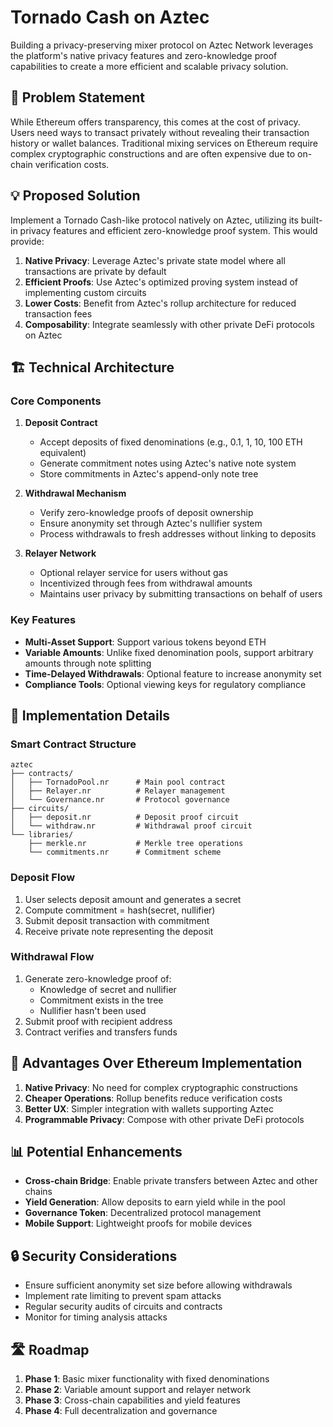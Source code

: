 # Tornado Cash on Aztec

Building a privacy-preserving mixer protocol on Aztec Network leverages the platform's native privacy features and zero-knowledge proof capabilities to create a more efficient and scalable privacy solution.

## 🎯 Problem Statement

While Ethereum offers transparency, this comes at the cost of privacy. Users need ways to transact privately without revealing their transaction history or wallet balances. Traditional mixing services on Ethereum require complex cryptographic constructions and are often expensive due to on-chain verification costs.

## 💡 Proposed Solution

Implement a Tornado Cash-like protocol natively on Aztec, utilizing its built-in privacy features and efficient zero-knowledge proof system. This would provide:

1. **Native Privacy**: Leverage Aztec's private state model where all transactions are private by default
2. **Efficient Proofs**: Use Aztec's optimized proving system instead of implementing custom circuits
3. **Lower Costs**: Benefit from Aztec's rollup architecture for reduced transaction fees
4. **Composability**: Integrate seamlessly with other private DeFi protocols on Aztec

## 🏗️ Technical Architecture

### Core Components

1. **Deposit Contract**
   - Accept deposits of fixed denominations (e.g., 0.1, 1, 10, 100 ETH equivalent)
   - Generate commitment notes using Aztec's native note system
   - Store commitments in Aztec's append-only note tree

2. **Withdrawal Mechanism**
   - Verify zero-knowledge proofs of deposit ownership
   - Ensure anonymity set through Aztec's nullifier system
   - Process withdrawals to fresh addresses without linking to deposits

3. **Relayer Network**
   - Optional relayer service for users without gas
   - Incentivized through fees from withdrawal amounts
   - Maintains user privacy by submitting transactions on behalf of users

### Key Features

- **Multi-Asset Support**: Support various tokens beyond ETH
- **Variable Amounts**: Unlike fixed denomination pools, support arbitrary amounts through note splitting
- **Time-Delayed Withdrawals**: Optional feature to increase anonymity set
- **Compliance Tools**: Optional viewing keys for regulatory compliance

## 🔧 Implementation Details

### Smart Contract Structure

```
aztec
├── contracts/
│   ├── TornadoPool.nr      # Main pool contract
│   ├── Relayer.nr          # Relayer management
│   └── Governance.nr       # Protocol governance
├── circuits/
│   ├── deposit.nr          # Deposit proof circuit
│   └── withdraw.nr         # Withdrawal proof circuit
└── libraries/
    ├── merkle.nr           # Merkle tree operations
    └── commitments.nr      # Commitment scheme
```

### Deposit Flow

1. User selects deposit amount and generates a secret
2. Compute commitment = hash(secret, nullifier)
3. Submit deposit transaction with commitment
4. Receive private note representing the deposit

### Withdrawal Flow

1. Generate zero-knowledge proof of:
   - Knowledge of secret and nullifier
   - Commitment exists in the tree
   - Nullifier hasn't been used
2. Submit proof with recipient address
3. Contract verifies and transfers funds

## 🚀 Advantages Over Ethereum Implementation

1. **Native Privacy**: No need for complex cryptographic constructions
2. **Cheaper Operations**: Rollup benefits reduce verification costs
3. **Better UX**: Simpler integration with wallets supporting Aztec
4. **Programmable Privacy**: Compose with other private DeFi protocols

## 📊 Potential Enhancements

- **Cross-chain Bridge**: Enable private transfers between Aztec and other chains
- **Yield Generation**: Allow deposits to earn yield while in the pool
- **Governance Token**: Decentralized protocol management
- **Mobile Support**: Lightweight proofs for mobile devices

## 🔒 Security Considerations

- Ensure sufficient anonymity set size before allowing withdrawals
- Implement rate limiting to prevent spam attacks
- Regular security audits of circuits and contracts
- Monitor for timing analysis attacks

## 🛣️ Roadmap

1. **Phase 1**: Basic mixer functionality with fixed denominations
2. **Phase 2**: Variable amount support and relayer network
3. **Phase 3**: Cross-chain capabilities and yield features
4. **Phase 4**: Full decentralization and governance